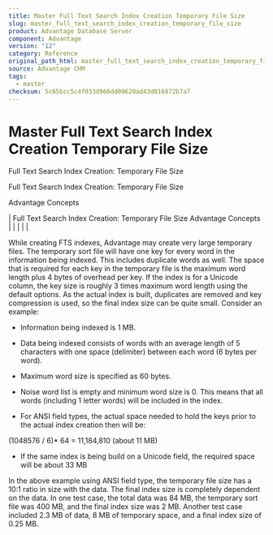 ```yaml
---
title: Master Full Text Search Index Creation Temporary File Size
slug: master_full_text_search_index_creation_temporary_file_size
product: Advantage Database Server
component: Advantage
version: "12"
category: Reference
original_path_html: master_full_text_search_index_creation_temporary_file_size.htm
source: Advantage CHM
tags:
  - master
checksum: 5c65bcc5c4f033d966dd09620ad43d016872b7a7
---
```


# Master Full Text Search Index Creation Temporary File Size

Full Text Search Index Creation: Temporary File Size

Full Text Search Index Creation: Temporary File Size

Advantage Concepts

| Full Text Search Index Creation: Temporary File Size  Advantage Concepts |  |  |  |  |

While creating FTS indexes, Advantage may create very large temporary files. The temporary sort file will have one key for every word in the information being indexed. This includes duplicate words as well. The space that is required for each key in the temporary file is the maximum word length plus 4 bytes of overhead per key. If the index is for a Unicode column, the key size is roughly 3 times maximum word length using the default options. As the actual index is built, duplicates are removed and key compression is used, so the final index size can be quite small. Consider an example:

- Information being indexed is 1 MB.

- Data being indexed consists of words with an average length of 5 characters with one space (delimiter) between each word (6 bytes per word).

- Maximum word size is specified as 60 bytes.

- Noise word list is empty and minimum word size is 0. This means that all words (including 1 letter words) will be included in the index.

- For ANSI field types, the actual space needed to hold the keys prior to the actual index creation then will be:

(1048576 / 6)\* 64 = 11,184,810 (about 11 MB)

- If the same index is being build on a Unicode field, the required space will be about 33 MB

In the above example using ANSI field type, the temporary file size has a 10:1 ratio in size with the data. The final index size is completely dependent on the data. In one test case, the total data was 84 MB, the temporary sort file was 400 MB, and the final index size was 2 MB. Another test case included 2.3 MB of data, 8 MB of temporary space, and a final index size of 0.25 MB.

